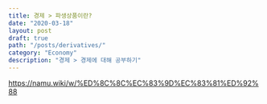 ```yaml
---
title: 경제 > 파생상품이란?
date: "2020-03-18"
layout: post
draft: true
path: "/posts/derivatives/"
category: "Economy"
description: "경제 > 경제에 대해 공부하기"
---
```


https://namu.wiki/w/%ED%8C%8C%EC%83%9D%EC%83%81%ED%92%88